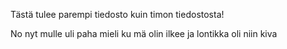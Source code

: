Tästä tulee parempi tiedosto kuin timon tiedostosta!

No nyt mulle uli paha mieli ku mä olin ilkee ja lontikka oli niin kiva 
